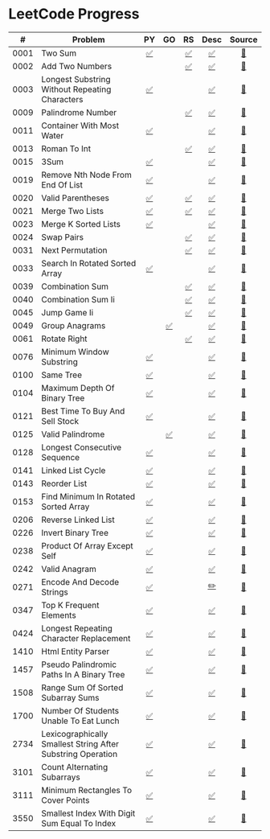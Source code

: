 # LeetCode Progress

| # | Problem | PY | GO | RS | Desc | Source |
|----|---------|:--:|:--:|:--:|:---:|:----:|
| 0001 | Two Sum | [✅](python/s0001_two_sum.py "Python") |  | [✅](rust/src/s0001_two_sum.rs "Rust") | [✅](problems/0001_two-sum.md "Description") | [🔗](https://leetcode.com/problems/two-sum/ "Link") |
| 0002 | Add Two Numbers |  |  | [✅](rust/src/s0002_add_two_numbers.rs "Rust") | [✅](problems/0002_add-two-numbers.md "Description") | [🔗](https://leetcode.com/problems/add-two-numbers/ "Link") |
| 0003 | Longest Substring Without Repeating Characters | [✅](python/s0003_longest_substring_without_repeating_characters.py "Python") |  |  | [✅](problems/0003_longest-substring-without-repeating-characters.md "Description") | [🔗](https://leetcode.com/problems/longest-substring-without-repeating-characters/ "Link") |
| 0009 | Palindrome Number |  |  | [✅](rust/src/s0009_palindrome_number.rs "Rust") | [✅](problems/0009_palindrome-number.md "Description") | [🔗](https://leetcode.com/problems/palindrome-number/ "Link") |
| 0011 | Container With Most Water | [✅](python/s0011_container_with_most_water.py "Python") |  |  | [✅](problems/0011_container-with-most-water.md "Description") | [🔗](https://leetcode.com/problems/container-with-most-water/ "Link") |
| 0013 | Roman To Int |  |  | [✅](rust/src/s0013_roman_to_int.rs "Rust") | [✅](problems/0013_roman-to-integer.md "Description") | [🔗](https://leetcode.com/problems/roman-to-integer/ "Link") |
| 0015 | 3Sum | [✅](python/s0015_3Sum.py "Python") |  |  | [✅](problems/0015_3sum.md "Description") | [🔗](https://leetcode.com/problems/3sum/ "Link") |
| 0019 | Remove Nth Node From End Of List | [✅](python/s0019_remove_nth_node_from_end_of_list.py "Python") |  |  | [✅](problems/0019_remove-nth-node-from-end-of-list.md "Description") | [🔗](https://leetcode.com/problems/remove-nth-node-from-end-of-list/ "Link") |
| 0020 | Valid Parentheses | [✅](python/s0020_valid_parentheses.py "Python") |  | [✅](rust/src/s0020_valid_parentheses.rs "Rust") | [✅](problems/0020_valid-parentheses.md "Description") | [🔗](https://leetcode.com/problems/valid-parentheses/ "Link") |
| 0021 | Merge Two Lists | [✅](python/s0021_merge_two_sorted_lists.py "Python") |  | [✅](rust/src/s0021_merge_two_lists.rs "Rust") | [✅](problems/0021_merge-two-sorted-lists.md "Description") | [🔗](https://leetcode.com/problems/merge-two-sorted-lists/ "Link") |
| 0023 | Merge K Sorted Lists | [✅](python/s0023_merge_k_sorted_lists.py "Python") |  |  | [✅](problems/0023_merge-k-sorted-lists.md "Description") | [🔗](https://leetcode.com/problems/merge-k-sorted-lists/ "Link") |
| 0024 | Swap Pairs |  |  | [✅](rust/src/s0024_swap_pairs.rs "Rust") | [✅](problems/0024_swap-nodes-in-pairs.md "Description") | [🔗](https://leetcode.com/problems/swap-nodes-in-pairs/ "Link") |
| 0031 | Next Permutation |  |  | [✅](rust/src/s0031_next_permutation.rs "Rust") | [✅](problems/0031_next-permutation.md "Description") | [🔗](https://leetcode.com/problems/next-permutation/ "Link") |
| 0033 | Search In Rotated Sorted Array | [✅](python/s0033_search_in_rotated_sorted_array.py "Python") |  |  | [✅](problems/0033_search-in-rotated-sorted-array.md "Description") | [🔗](https://leetcode.com/problems/search-in-rotated-sorted-array/ "Link") |
| 0039 | Combination Sum |  |  | [✅](rust/src/s0039_combination_sum.rs "Rust") | [✅](problems/0039_combination-sum.md "Description") | [🔗](https://leetcode.com/problems/combination-sum/ "Link") |
| 0040 | Combination Sum Ii |  |  | [✅](rust/src/s0040_combination_sum_ii.rs "Rust") | [✅](problems/0040_combination-sum-ii.md "Description") | [🔗](https://leetcode.com/problems/combination-sum-ii/ "Link") |
| 0045 | Jump Game Ii |  |  | [✅](rust/src/s0045_jump_game_ii.rs "Rust") | [✅](problems/0045_jump-game-ii.md "Description") | [🔗](https://leetcode.com/problems/jump-game-ii/ "Link") |
| 0049 | Group Anagrams |  | [✅](go/pkg/s0049_group_anagrams.go "Go") |  | [✅](problems/0049_group-anagrams.md "Description") | [🔗](https://leetcode.com/problems/group-anagrams/ "Link") |
| 0061 | Rotate Right |  |  | [✅](rust/src/s0061_rotate_right.rs "Rust") | [✅](problems/0061_rotate-list.md "Description") | [🔗](https://leetcode.com/problems/rotate-list/ "Link") |
| 0076 | Minimum Window Substring | [✅](python/s0076_minimum_window_substring.py "Python") |  |  | [✅](problems/0076_minimum-window-substring.md "Description") | [🔗](https://leetcode.com/problems/minimum-window-substring/ "Link") |
| 0100 | Same Tree | [✅](python/s0100_same_tree.py "Python") |  |  | [✅](problems/0100_same-tree.md "Description") | [🔗](https://leetcode.com/problems/same-tree/ "Link") |
| 0104 | Maximum Depth Of Binary Tree | [✅](python/s0104_maximum_depth_of_binary_tree.py "Python") |  |  | [✅](problems/0104_maximum-depth-of-binary-tree.md "Description") | [🔗](https://leetcode.com/problems/maximum-depth-of-binary-tree/ "Link") |
| 0121 | Best Time To Buy And Sell Stock | [✅](python/s0121_best_time_to_buy_and_sell_stock.py "Python") |  |  | [✅](problems/0121_best-time-to-buy-and-sell-stock.md "Description") | [🔗](https://leetcode.com/problems/best-time-to-buy-and-sell-stock/ "Link") |
| 0125 | Valid Palindrome |  | [✅](go/pkg/s0125_valid_palindrome.go "Go") |  | [✅](problems/0125_valid-palindrome.md "Description") | [🔗](https://leetcode.com/problems/valid-palindrome/ "Link") |
| 0128 | Longest Consecutive Sequence | [✅](python/s0128_longest_consecutive_sequence.py "Python") |  |  | [✅](problems/0128_longest-consecutive-sequence.md "Description") | [🔗](https://leetcode.com/problems/longest-consecutive-sequence/ "Link") |
| 0141 | Linked List Cycle | [✅](python/s0141_linked_list_cycle.py "Python") |  |  | [✅](problems/0141_linked-list-cycle.md "Description") | [🔗](https://leetcode.com/problems/linked-list-cycle/ "Link") |
| 0143 | Reorder List | [✅](python/s0143_reorder_list.py "Python") |  |  | [✅](problems/0143_reorder-list.md "Description") | [🔗](https://leetcode.com/problems/reorder-list/ "Link") |
| 0153 | Find Minimum In Rotated Sorted Array | [✅](python/s0153_find_minimum_in_rotated_sorted_array.py "Python") |  |  | [✅](problems/0153_find-minimum-in-rotated-sorted-array.md "Description") | [🔗](https://leetcode.com/problems/find-minimum-in-rotated-sorted-array/ "Link") |
| 0206 | Reverse Linked List | [✅](python/s0206_reverse_linked_list.py "Python") |  |  | [✅](problems/0206_reverse-linked-list.md "Description") | [🔗](https://leetcode.com/problems/reverse-linked-list/ "Link") |
| 0226 | Invert Binary Tree | [✅](python/s0226_invert_binary_tree.py "Python") |  |  | [✅](problems/0226_invert-binary-tree.md "Description") | [🔗](https://leetcode.com/problems/invert-binary-tree/ "Link") |
| 0238 | Product Of Array Except Self | [✅](python/s0238_product_of_array_except_self.py "Python") |  |  | [✅](problems/0238_product-of-array-except-self.md "Description") | [🔗](https://leetcode.com/problems/product-of-array-except-self/ "Link") |
| 0242 | Valid Anagram | [✅](python/s0242_valid_anagram.py "Python") |  |  | [✅](problems/0242_valid-anagram.md "Description") | [🔗](https://leetcode.com/problems/valid-anagram/ "Link") |
| 0271 | Encode And Decode Strings | [✅](python/s0271_encode_and_decode_strings.py "Python") |  |  | [✏️](problems/0271_encode-and-decode-strings.todo.md) | [🔗](https://leetcode.com/problems/encode-and-decode-strings/ "Link") |
| 0347 | Top K Frequent Elements | [✅](python/s0347_top_k_frequent_elements.py "Python") |  |  | [✅](problems/0347_top-k-frequent-elements.md "Description") | [🔗](https://leetcode.com/problems/top-k-frequent-elements/ "Link") |
| 0424 | Longest Repeating Character Replacement | [✅](python/s0424_longest_repeating_character_replacement.py "Python") |  |  | [✅](problems/0424_longest-repeating-character-replacement.md "Description") | [🔗](https://leetcode.com/problems/longest-repeating-character-replacement/ "Link") |
| 1410 | Html Entity Parser | [✅](python/s1410_html_entity_parser.py "Python") |  |  | [✅](problems/1410_html-entity-parser.md "Description") | [🔗](https://leetcode.com/problems/html-entity-parser/ "Link") |
| 1457 | Pseudo Palindromic Paths In A Binary Tree | [✅](python/s1457_pseudo_palindromic_paths_in_a_binary_tree.py "Python") |  |  | [✅](problems/1457_pseudo-palindromic-paths-in-a-binary-tree.md "Description") | [🔗](https://leetcode.com/problems/pseudo-palindromic-paths-in-a-binary-tree/ "Link") |
| 1508 | Range Sum Of Sorted Subarray Sums | [✅](python/s1508_range_sum_of_sorted_subarray_sums.py "Python") |  |  | [✅](problems/1508_range-sum-of-sorted-subarray-sums.md "Description") | [🔗](https://leetcode.com/problems/range-sum-of-sorted-subarray-sums/ "Link") |
| 1700 | Number Of Students Unable To Eat Lunch | [✅](python/s1700_number_of_students_unable_to_eat_lunch.py "Python") |  |  | [✅](problems/1700_number-of-students-unable-to-eat-lunch.md "Description") | [🔗](https://leetcode.com/problems/number-of-students-unable-to-eat-lunch/ "Link") |
| 2734 | Lexicographically Smallest String After Substring Operation | [✅](python/s2734_lexicographically_smallest_string_after_substring_operation.py "Python") |  |  | [✅](problems/2734_lexicographically-smallest-string-after-substring-operation.md "Description") | [🔗](https://leetcode.com/problems/lexicographically-smallest-string-after-substring-operation/ "Link") |
| 3101 | Count Alternating Subarrays | [✅](python/s3101_count_alternating_subarrays.py "Python") |  |  | [✅](problems/3101_count-alternating-subarrays.md "Description") | [🔗](https://leetcode.com/problems/count-alternating-subarrays/ "Link") |
| 3111 | Minimum Rectangles To Cover Points | [✅](python/s3111_minimum_rectangles_to_cover_points.py "Python") |  |  | [✅](problems/3111_minimum-rectangles-to-cover-points.md "Description") | [🔗](https://leetcode.com/problems/minimum-rectangles-to-cover-points/ "Link") |
| 3550 | Smallest Index With Digit Sum Equal To Index | [✅](python/s3550_smallest_Index_with_digit_sum_equal_to_index.py "Python") |  |  | [✅](problems/3550_smallest-index-with-digit-sum-equal-to-index.md "Description") | [🔗](https://leetcode.com/problems/smallest-index-with-digit-sum-equal-to-index/ "Link") |
